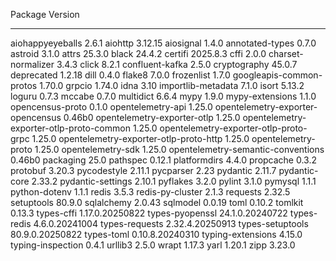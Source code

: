 Package                                  Version
---------------------------------------- ---------------
aiohappyeyeballs                         2.6.1
aiohttp                                  3.12.15
aiosignal                                1.4.0
annotated-types                          0.7.0
astroid                                  3.1.0
attrs                                    25.3.0
black                                    24.4.2
certifi                                  2025.8.3
cffi                                     2.0.0
charset-normalizer                       3.4.3
click                                    8.2.1
confluent-kafka                          2.5.0
cryptography                             45.0.7
deprecated                               1.2.18
dill                                     0.4.0
flake8                                   7.0.0
frozenlist                               1.7.0
googleapis-common-protos                 1.70.0
grpcio                                   1.74.0
idna                                     3.10
importlib-metadata                       7.1.0
isort                                    5.13.2
loguru                                   0.7.3
mccabe                                   0.7.0
multidict                                6.6.4
mypy                                     1.9.0
mypy-extensions                          1.1.0
opencensus-proto                         0.1.0
opentelemetry-api                        1.25.0
opentelemetry-exporter-opencensus        0.46b0
opentelemetry-exporter-otlp              1.25.0
opentelemetry-exporter-otlp-proto-common 1.25.0
opentelemetry-exporter-otlp-proto-grpc   1.25.0
opentelemetry-exporter-otlp-proto-http   1.25.0
opentelemetry-proto                      1.25.0
opentelemetry-sdk                        1.25.0
opentelemetry-semantic-conventions       0.46b0
packaging                                25.0
pathspec                                 0.12.1
platformdirs                             4.4.0
propcache                                0.3.2
protobuf                                 3.20.3
pycodestyle                              2.11.1
pycparser                                2.23
pydantic                                 2.11.7
pydantic-core                            2.33.2
pydantic-settings                        2.10.1
pyflakes                                 3.2.0
pylint                                   3.1.0
pymysql                                  1.1.1
python-dotenv                            1.1.1
redis                                    3.5.3
redis-py-cluster                         2.1.3
requests                                 2.32.5
setuptools                               80.9.0
sqlalchemy                               2.0.43
sqlmodel                                 0.0.19
toml                                     0.10.2
tomlkit                                  0.13.3
types-cffi                               1.17.0.20250822
types-pyopenssl                          24.1.0.20240722
types-redis                              4.6.0.20241004
types-requests                           2.32.4.20250913
types-setuptools                         80.9.0.20250822
types-toml                               0.10.8.20240310
typing-extensions                        4.15.0
typing-inspection                        0.4.1
urllib3                                  2.5.0
wrapt                                    1.17.3
yarl                                     1.20.1
zipp                                     3.23.0